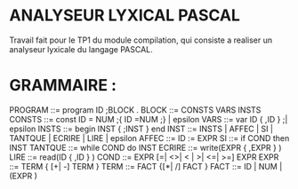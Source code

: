 # ANALYSEUR LYXICAL PASCAL
 Travail fait pour le TP1 du module compilation, qui consiste a realiser un analyseur lyxicale du langage PASCAL. 

# GRAMMAIRE :
PROGRAM ::= program ID ;BLOCK .
BLOCK   ::= CONSTS VARS INSTS 
CONSTS  ::= const ID = NUM ;{ ID =NUM ;} | epsilon 
VARS    ::= var ID { ,ID } ;| epsilon
INSTS   ::= begin INST { ;INST } end
INST    ::= INSTS | AFFEC | SI | TANTQUE | ECRIRE | LIRE | epsilon 
AFFEC   ::= ID := EXPR 
SI      ::= if COND then INST 
TANTQUE ::= while COND do INST 
ECRIRE  ::= write(EXPR { ,EXPR } ) 
LIRE    ::= read(ID { ,ID } )
COND    ::= EXPR [=| <>| < | >| <=| >=] EXPR
EXPR    ::= TERM { [+| -] TERM } 
TERM    ::= FACT {[*| /] FACT }
FACT    ::= ID | NUM | (EXPR )